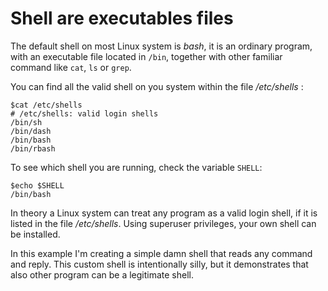 # Shell are executables files
The default shell on most Linux system is _bash_, it is an ordinary program, with an executable file located in `/bin`, together with other familiar command like `cat`, `ls` or `grep`. 

You can find all the valid shell on you system within the file _/etc/shells_ :

    $cat /etc/shells
    # /etc/shells: valid login shells
    /bin/sh
    /bin/dash
    /bin/bash
    /bin/rbash

To see which shell you are running, check the variable `SHELL`:

    $echo $SHELL
    /bin/bash

In theory a Linux system can treat any program as a valid login shell, if it is listed in the file _/etc/shells_.
Using superuser privileges, your own shell can be installed. 

In this example I'm creating a simple damn shell that reads any command and reply.
This custom shell is intentionally silly, but it demonstrates that also other program can be a legitimate shell.

